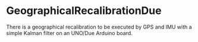 # GeographicalRecalibrationDue
There is a geographical recalibration to be executed by GPS and IMU with a simple Kalman filter on an UNO/Due Arduino board.

